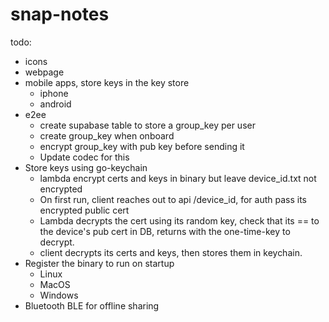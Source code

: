 # snap-notes
todo:
- icons
- webpage
- mobile apps, store keys in the key store
  - iphone
  - android
- e2ee
  - create supabase table to store a group_key per user
  - create group_key when onboard 
  - encrypt group_key with pub key before sending it
  - Update codec for this
- Store keys using go-keychain
  - lambda encrypt certs and keys in binary but leave device_id.txt not encrypted
  - On first run, client reaches out to api /device_id, for auth pass its encrypted public cert
  - Lambda decrypts the cert using its random key, check that its == to the device's pub cert in DB, returns with the one-time-key to decrypt.
  - client decrypts its certs and keys, then stores them in keychain.
- Register the binary to run on startup
  - Linux
  - MacOS
  - Windows  
- Bluetooth BLE for offline sharing
